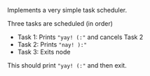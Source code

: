 Implements a very simple task scheduler.

Three tasks are scheduled (in order)
- Task 1: Prints `"yay! (:"` and cancels Task 2
- Task 2: Prints `"nay! ):"`
- Task 3: Exits node

This should print `"yay! (:"` and then exit.
